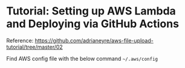 # Tutorial: Setting up AWS Lambda and Deploying via GitHub Actions

Reference: 
https://github.com/adrianeyre/aws-file-upload-tutorial/tree/master/02

Find AWS config file with the below command
`~/.aws/config`    